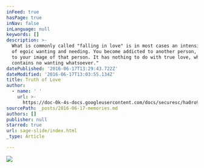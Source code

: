 ```yaml
---
inFeed: true
hasPage: true
inNav: false
inLanguage: null
keywords: []
description: >-
  What is commonly called "falling in love" is in most cases an intensification
  of egoic wanting and needing. You become addicted to another person, or rather
  to your image of that person. It has nothing to do with true love, which
  contains no wanting whatsoever."
datePublished: '2016-06-17T13:29:43.722Z'
dateModified: '2016-06-17T13:03:55.134Z'
title: Truth of Love
author:
  - name: ' '
    url: >-
      https://doc-0k-4s-docs.googleusercontent.com/docs/securesc/ha0ro937gcuc7l7deffksulhg5h7mbp1/arifirqffb84la887vkd7joerq4m0918/1466150400000/05300485365296696203/*/0B4bm__HvY9G3SF91U2M4R1RkSEU?e=download
sourcePath: _posts/2016-06-17-memories.md
authors: []
publisher: null
starred: true
url: sage-slide/index.html
_type: Article

---
```

![](https://the-grid-user-content.s3-us-west-2.amazonaws.com/1e56ba25-e45c-4572-a0ce-5467e9463cad.jpg)
